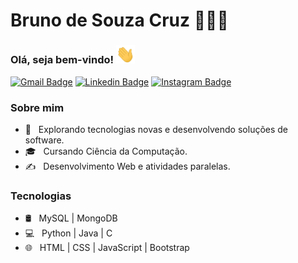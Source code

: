 # Bruno de Souza Cruz 👨🏼‍💻
### Olá, seja bem-vindo! <img src="https://raw.githubusercontent.com/parth-27/parth-27/master/Hi.gif" width="30px">
[![Gmail Badge](https://img.shields.io/badge/-Gmail-c14438?style=flat-square&logo=Gmail&logoColor=white&link=mailto:brunocruz012013@gmail.com)](mailto:brunocruz012013@gmail.com)
[![Linkedin Badge](https://img.shields.io/badge/-LinkedIn-blue?style=flat-square&logo=Linkedin&logoColor=white&link=https://www.linkedin.com/in/bruno-cruz-33a1141a7/)](https://www.linkedin.com/in/bruno-cruz-33a1141a7/)
[![Instagram Badge](https://img.shields.io/badge/-Instagram-C13584?style=flat-square&labelColor=C13584&logo=instagram&logoColor=white&link=https:https://www.instagram.com/brunnu_sc/?hl=pt-br)](https://www.instagram.com/brunnu_sc/)
<h3> Sobre mim </h3>

- 🤔 &nbsp; Explorando tecnologias novas e desenvolvendo soluções de software.
- 🎓 &nbsp; Cursando Ciência da Computação.
- ✍️ &nbsp;  Desenvolvimento Web e atividades paralelas.

<h3> Tecnologias </h3>

- 🛢 &nbsp; MySQL | MongoDB
- 💻 &nbsp; Python | Java | C 
- 🌐 &nbsp; HTML | CSS | JavaScript | Bootstrap 



